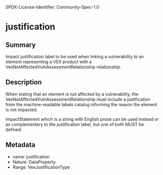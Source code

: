 SPDX-License-Identifier: Community-Spec-1.0

# justification

## Summary

Impact justification label to be used when linking a vulnerability to an element
representing a VEX product with a VexNotAffectedVulnAssessmentRelationship
relationship. 

## Description

When stating that an element is not affected by a vulnerability, the
VexNotAffectedVulnAssessmentRelationship must include a justification from the
machine-readable labels catalog informing the reason the element is not impacted.

impactStatement which is a string with English prose can be used instead or as
complementary to the justification label, but one of both MUST be defined.

## Metadata

- name: justification
- Nature: DataProperty
- Range: VexJustificationType

